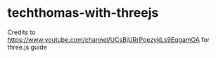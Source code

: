 # techthomas-with-threejs
Credits to https://www.youtube.com/channel/UCsBjURrPoezykLs9EqgamOA for three.js guide
